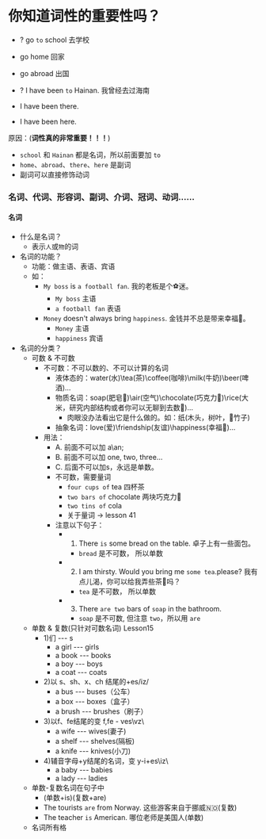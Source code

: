 # 你知道词性的重要性吗？

* ? go `to` school 去学校
*   go home 回家
*   go abroad 出国

* ? I have been `to` Hainan. 我曾经去过海南
*   I have been there.
*   I have been here.

原因：(**词性真的非常重要！！！**)
* `school` 和 `Hainan` 都是名词，所以前面要加 `to`
* `home`、`abroad`、`there`、`here` 是副词
* 副词可以直接修饰动词

### 名词、代词、形容词、副词、介词、冠词、动词……

#### 名词

* 什么是名词？
  - 表示`人`或`物`的词
* 名词的功能？
  - 功能：做主语、表语、宾语
  - 如：
    - `My boss` is `a football fan`. 我的老板是个⚽️迷。
      * `My boss` 主语
      * `a football fan` 表语
    - `Money` doesn't always bring `happiness`. 金钱并不总是带来幸福🥰。
      * `Money` 主语
      * `happiness` 宾语
* 名词的分类？
  * 可数 & 不可数
    * 不可数：不可以数的、不可以计算的名词
      - 液体态的：water(水)\tea(茶)\coffee(咖啡)\milk(牛奶)\beer(啤酒)...
      - 物质名词：soap(肥皂🧼)\air(空气)\chocolate(巧克力🍫)\rice(大米，研究内部结构或者你可以无聊到去数🤣)...
        * 肉眼没办法看出它是什么做的。如：纸(木头，树叶，🎋竹子)
      - 抽象名词：love(爱)\friendship(友谊)\happiness(幸福🥰)...
    * 用法：
      - A. 前面不可以加 a\an;
      - B. 前面不可以加 one, two, three...
      - C. 后面不可以加s，永远是单数。
      - 不可数，需要量词
        * `four cups of` tea 四杯茶
        * `two bars of` chocolate 两块巧克力🍫
        * `two tins of` cola
        * 关于量词 -> lesson 41
      - 注意以下句子：
        * 1. There `is` some bread on the table. 卓子上有一些面包。
          - `bread` 是不可数， 所以单数
        * 2. I am thirsty. Would you bring me `some tea`.please? 我有点儿渴，你可以给我弄些茶🍵吗？
          - `tea` 是不可数， 所以单数
        * 3. There `are two` bars of `soap` in the bathroom.
          - `soap` 是不可数, 但注意 `two`，所以用 `are`
  * 单数 & 复数(只针对可数名词) Lesson15
    * 1)们 --- s
      * a girl --- girls
      * a book --- books
      * a boy --- boys
      * a coat --- coats
    * 2)以 s、sh、x、ch 结尾的+es/iz/
      * a bus --- buses（公车）
      * a box --- boxes（盒子）
      * a brush --- brushes（刷子）
    * 3)以f、fe结尾的变 f,fe - ves\vz\
      * a wife --- wives(妻子)
      * a shelf --- shelves(隔板)
      * a knife --- knives(小刀)
    * 4)辅音字母+y结尾的名词，变 y-i+es\iz\
      * a baby --- babies
      * a lady --- ladies
  * 单数-复数名词在句子中
    * (单数+is)\(复数+are)
    * The tourists `are` from Norway. 这些游客来自于挪威🇳🇴(复数)
    * The teacher `is` American. 哪位老师是美国人(单数)
  * 名词所有格